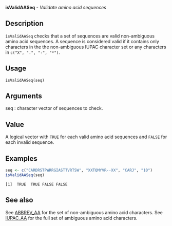 





**isValidAASeq** - *Validate amino acid sequences*

Description
--------------------

`isValidAASeq` checks that a set of sequences are valid non-ambiguous 
amino acid sequences. A sequence is considered valid if it contains only 
characters in the the non-ambiguous IUPAC character set or any characters in 
`c("X", ".", "-", "*")`.


Usage
--------------------
```
isValidAASeq(seq)
```

Arguments
-------------------

seq
:   character vector of sequences to check.




Value
-------------------

A logical vector with `TRUE` for each valid amino acid sequences 
and `FALSE` for each invalid sequence.



Examples
-------------------

```R
seq <- c("CARDRSTPWRRGIASTTVRTSW", "XXTQMYVR--XX", "CARJ", "10") 
isValidAASeq(seq)
```


```
[1]  TRUE  TRUE FALSE FALSE

```



See also
-------------------

See [ABBREV_AA](ABBREV_AA.md) for the set of non-ambiguous amino acid characters.
See [IUPAC_AA](IUPAC_CODES.md) for the full set of ambiguous amino acid characters.



